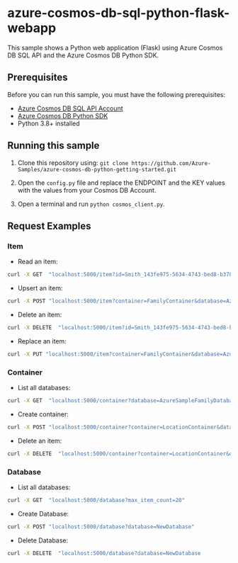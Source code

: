 # azure-cosmos-db-sql-python-flask-webapp

This sample shows a Python web application (Flask) using Azure Cosmos DB SQL API and the Azure Cosmos DB Python SDK.

## Prerequisites

Before you can run this sample, you must have the following prerequisites:

- [Azure Cosmos DB SQL API Account](https://docs.microsoft.com/en-us/azure/cosmos-db/sql/create-sql-api-python)
- [Azure Cosmos DB Python SDK](https://github.com/Azure/azure-sdk-for-python/tree/main/sdk/cosmos/azure-cosmos)
- Python 3.8+ installed

## Running this sample

1. Clone this repository using:
    ```git clone https://github.com/Azure-Samples/azure-cosmos-db-python-getting-started.git```

1. Open the ```config.py``` file and replace the ENDPOINT and the KEY values with the values from your Cosmos DB Account.

1. Open a terminal and run ```python cosmos_client.py```.

## Request Examples

### Item

- Read an item:

```bash
curl -X GET  "localhost:5000/item?id=Smith_143fe975-5634-4743-bed8-b378a8c69d01&container=FamilyContainer&database=AzureSampleFamilyDatabase&partition_key=Smith"
```

- Upsert an item:

```bash
curl -X POST "localhost:5000/item?container=FamilyContainer&database=AzureSampleFamilyDatabase" -d "{\"id\": \"bar\", \"lastName\": \"bar\"}" -H "Content-Type: application/json"
```

- Delete an item:

 ```bash
curl -X DELETE  "localhost:5000/item?id=Smith_143fe975-5634-4743-bed8-b378a8c69d01&container=FamilyContainer&database=AzureSampleFamilyDatabase&partition_key=Smith"
```

- Replace an item:

```bash
curl -X PUT "localhost:5000/item?container=FamilyContainer&database=AzureSampleFamilyDatabase&id=bar" -d "{\"ola\": \"bar\", \"ole\": \"bareeee\"}" -H "Content-Type: application/json"
```

### Container

- List all databases:

```bash
curl -X GET  "localhost:5000/container?database=AzureSampleFamilyDatabase"
```

- Create container:

```bash
curl -X POST "localhost:5000/container?container=LocationContainer&database=AzureSampleFamilyDatabase&partition_key=location"
```

- Delete an item:

 ```bash
curl -X DELETE  "localhost:5000/container?container=LocationContainer&database=AzureSampleFamilyDatabase"
```

### Database

- List all databases:

```bash
curl -X GET  "localhost:5000/database?max_item_count=20"
```

- Create Database:

```bash
curl -X POST "localhost:5000/database?database=NewDatabase"
```

- Delete Database:

 ```bash
curl -X DELETE  "localhost:5000/database?database=NewDatabase
```

